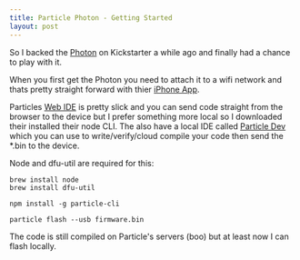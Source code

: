 ```yaml
---
title: Particle Photon - Getting Started
layout: post
---
```


So I backed the [Photon](https://store.particle.io/?product=particle-photon) on Kickstarter a while ago and finally had a chance to play with it.

When you first get the Photon you need to attach it to a wifi network and thats pretty straight forward with thier [iPhone App](https://itunes.apple.com/us/app/particle-build-photon-electron/id991459054?mt=8).

Particles [Web IDE](https://build.particle.io/) is pretty slick and you can send code straight from the browser to the device but I prefer something more local so I downloaded their installed their node CLI. The also have a local IDE called [Particle Dev](https://www.particle.io/dev) which you can use to write/verify/cloud compile your code then send the *.bin to the device. 

Node and dfu-util are required for this: 

```
brew install node
brew install dfu-util
```

```
npm install -g particle-cli
```

```
particle flash --usb firmware.bin
```

The code is still compiled on Particle's servers (boo) but at least now I can flash locally. 

